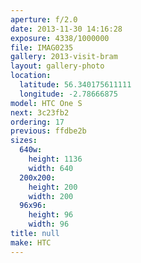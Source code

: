```yaml
---
aperture: f/2.0
date: 2013-11-30 14:16:28
exposure: 4338/1000000
file: IMAG0235
gallery: 2013-visit-bram
layout: gallery-photo
location:
  latitude: 56.340175611111
  longitude: -2.78666875
model: HTC One S
next: 3c23fb2
ordering: 17
previous: ffdbe2b
sizes:
  640w:
    height: 1136
    width: 640
  200x200:
    height: 200
    width: 200
  96x96:
    height: 96
    width: 96
title: null
make: HTC
---
```

